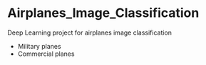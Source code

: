 # Airplanes_Image_Classification
Deep Learning project for airplanes image classification
- Military planes
- Commercial planes 
